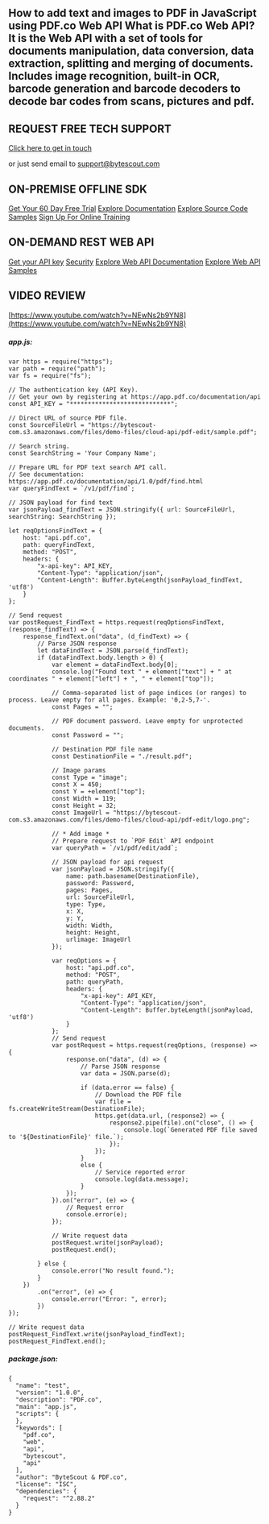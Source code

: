 ## How to add text and images to PDF in JavaScript using PDF.co Web API What is PDF.co Web API? It is the Web API with a set of tools for documents manipulation, data conversion, data extraction, splitting and merging of documents. Includes image recognition, built-in OCR, barcode generation and barcode decoders to decode bar codes from scans, pictures and pdf.

## REQUEST FREE TECH SUPPORT

[Click here to get in touch](https://bytescout.zendesk.com/hc/en-us/requests/new?subject=PDF.co%20Web%20API%20Question)

or just send email to [support@bytescout.com](mailto:support@bytescout.com?subject=PDF.co%20Web%20API%20Question) 

## ON-PREMISE OFFLINE SDK 

[Get Your 60 Day Free Trial](https://bytescout.com/download/web-installer?utm_source=github-readme)
[Explore Documentation](https://bytescout.com/documentation/index.html?utm_source=github-readme)
[Explore Source Code Samples](https://github.com/bytescout/ByteScout-SDK-SourceCode/)
[Sign Up For Online Training](https://academy.bytescout.com/)


## ON-DEMAND REST WEB API

[Get your API key](https://app.pdf.co/signup?utm_source=github-readme)
[Security](https://pdf.co/security)
[Explore Web API Documentation](https://apidocs.pdf.co?utm_source=github-readme)
[Explore Web API Samples](https://github.com/bytescout/ByteScout-SDK-SourceCode/tree/master/PDF.co%20Web%20API)

## VIDEO REVIEW

[https://www.youtube.com/watch?v=NEwNs2b9YN8](https://www.youtube.com/watch?v=NEwNs2b9YN8)




<!-- code block begin -->

##### **app.js:**
    
```
var https = require("https");
var path = require("path");
var fs = require("fs");

// The authentication key (API Key).
// Get your own by registering at https://app.pdf.co/documentation/api
const API_KEY = "****************************";

// Direct URL of source PDF file.
const SourceFileUrl = "https://bytescout-com.s3.amazonaws.com/files/demo-files/cloud-api/pdf-edit/sample.pdf";

// Search string. 
const SearchString = 'Your Company Name';

// Prepare URL for PDF text search API call.
// See documentation: https://app.pdf.co/documentation/api/1.0/pdf/find.html
var queryFindText = `/v1/pdf/find`;

// JSON payload for find text
var jsonPayload_findText = JSON.stringify({ url: SourceFileUrl, searchString: SearchString });

let reqOptionsFindText = {
    host: "api.pdf.co",
    path: queryFindText,
    method: "POST",
    headers: {
        "x-api-key": API_KEY,
        "Content-Type": "application/json",
        "Content-Length": Buffer.byteLength(jsonPayload_findText, 'utf8')
    }
};

// Send request
var postRequest_FindText = https.request(reqOptionsFindText, (response_findText) => {
    response_findText.on("data", (d_findText) => {
        // Parse JSON response
        let dataFindText = JSON.parse(d_findText);
        if (dataFindText.body.length > 0) {
            var element = dataFindText.body[0];
            console.log("Found text " + element["text"] + " at coordinates " + element["left"] + ", " + element["top"]);

            // Comma-separated list of page indices (or ranges) to process. Leave empty for all pages. Example: '0,2-5,7-'.
            const Pages = "";

            // PDF document password. Leave empty for unprotected documents.
            const Password = "";

            // Destination PDF file name
            const DestinationFile = "./result.pdf";

            // Image params
            const Type = "image";
            const X = 450;
            const Y = +element["top"];
            const Width = 119;
            const Height = 32;
            const ImageUrl = "https://bytescout-com.s3.amazonaws.com/files/demo-files/cloud-api/pdf-edit/logo.png";

            // * Add image *
            // Prepare request to `PDF Edit` API endpoint
            var queryPath = `/v1/pdf/edit/add`;

            // JSON payload for api request
            var jsonPayload = JSON.stringify({
                name: path.basename(DestinationFile),
                password: Password,
                pages: Pages,
                url: SourceFileUrl,
                type: Type,
                x: X,
                y: Y,
                width: Width,
                height: Height,
                urlimage: ImageUrl
            });

            var reqOptions = {
                host: "api.pdf.co",
                method: "POST",
                path: queryPath,
                headers: {
                    "x-api-key": API_KEY,
                    "Content-Type": "application/json",
                    "Content-Length": Buffer.byteLength(jsonPayload, 'utf8')
                }
            };
            // Send request
            var postRequest = https.request(reqOptions, (response) => {
                response.on("data", (d) => {
                    // Parse JSON response
                    var data = JSON.parse(d);

                    if (data.error == false) {
                        // Download the PDF file
                        var file = fs.createWriteStream(DestinationFile);
                        https.get(data.url, (response2) => {
                            response2.pipe(file).on("close", () => {
                                console.log(`Generated PDF file saved to '${DestinationFile}' file.`);
                            });
                        });
                    }
                    else {
                        // Service reported error
                        console.log(data.message);
                    }
                });
            }).on("error", (e) => {
                // Request error
                console.error(e);
            });

            // Write request data
            postRequest.write(jsonPayload);
            postRequest.end();

        } else {
            console.error("No result found.");
        }
    })
        .on("error", (e) => {
            console.error("Error: ", error);
        })
});

// Write request data
postRequest_FindText.write(jsonPayload_findText);
postRequest_FindText.end();
```

<!-- code block end -->    

<!-- code block begin -->

##### **package.json:**
    
```
{
  "name": "test",
  "version": "1.0.0",
  "description": "PDF.co",
  "main": "app.js",
  "scripts": {
  },
  "keywords": [
    "pdf.co",
    "web",
    "api",
    "bytescout",
    "api"
  ],
  "author": "ByteScout & PDF.co",
  "license": "ISC",
  "dependencies": {
    "request": "^2.88.2"
  }
}

```

<!-- code block end -->